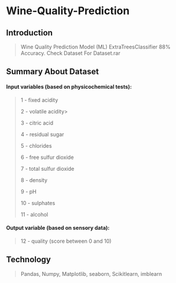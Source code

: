 # Wine-Quality-Prediction

## Introduction
>Wine Quality Prediction Model (ML) ExtraTreesClassifier 88% Accuracy. Check Dataset For Dataset.rar

## Summary About Dataset

#### Input variables (based on physicochemical tests):

>1 - fixed acidity
>
>2 - volatile acidity>
>
>3 - citric acid
>
>4 - residual sugar
>
>5 - chlorides
>
>6 - free sulfur dioxide
>
>7 - total sulfur dioxide
>
>8 - density
>
>9 - pH
>
>10 - sulphates
>
>11 - alcohol
>
#### Output variable (based on sensory data):
>12 - quality (score between 0 and 10)

## Technology
>Pandas, Numpy, Matplotlib, seaborn, Scikitlearn, imblearn 
